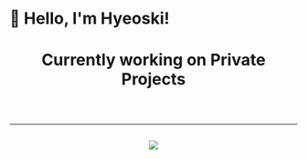 <h1>👋 Hello, I'm Hyeoski!<h1/>

<p align="center">
<strong>Currently working on Private Projects</strong> <br/>
<br/>
</p>

---

<p align="center">
<img src="https://lanyard.cnrad.dev/api/774299626697523200?hideDiscrim=true"/>
</p>
